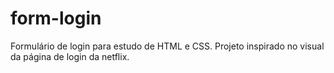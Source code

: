 # form-login
Formulário de login para estudo de HTML e CSS. 
Projeto inspirado no visual da página de login da netflix.
